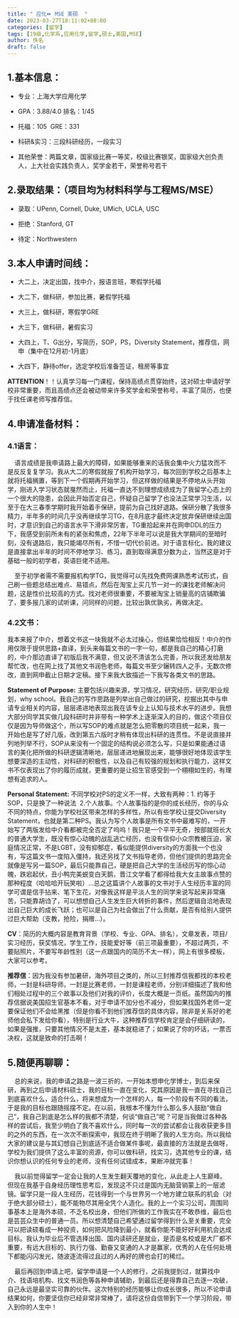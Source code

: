 ```yaml
---
title: " 应化⏩ MSE 美硕  "
date: 2023-03-27T18:11:02+08:00
categories: [留学]
tags: [19级,化学系,应用化学,留学,硕士,美国,MSE]
author: 佚名
draft: false
---
```


## 1.基本信息：

- 专业：上海大学应用化学

- GPA：3.88/4.0 排名：1/45

- 托福：105  GRE：331

- 科研&实习：三段科研经历，一段实习

- 其他荣誉：两篇文章，国家级比赛一等奖，校级比赛银奖，国家级大创负责人，上大社会实践负责人，奖学金若干，荣誉称号若干
  
  

## **2.录取结果：（项目均为材料科学与工程MS/MSE）**

- 录取：UPenn, Cornell, Duke, UMich, UCLA, USC

- 拒绝：Stanford, GT

- 待定：Northwestern
  
  

## **3.本人申请时间线：**

- 大二上，决定出国，找中介，报语言班，寒假学托福

- 大二下，做科研，参加比赛，暑假学托福

- 大三上，做科研，寒假学GRE

- 大三下，做科研，暑假实习

- 大四上，T、G出分，写简历，SOP，PS，Diversity Statement，推荐信，网申（集中在12月初-1月底）

- 大四下，静待offer，选定学校后准备签证，租房等事宜

**ATTENTION**！！认真学习每一门课程，保持高绩点贯穿始终，这对硕士申请好学校非常重要，而且高绩点还会被动带来许多奖学金和荣誉称号，丰富了简历，也便于找任课老师写推荐信。



## **4.申请准备材料：**

### **4.1语言：**

    语言成绩是我申请路上最大的障碍，如果能够重来的话我会集中火力猛攻而不是反反复复学习。我从大二的寒假就报了机构开始学习，每次回到学校之后基本上就将托福搁置，等到下一个假期再开始学习，但这样做的结果是不停地从头开始学，刚进入学习状态就戛然而止，托福一直达不到理想成绩成为了我留学心态上的一个很大的隐患，会因此开始否定自己，怀疑自己留学了也没法正常学习生活，以至于在大三春季学期时我开始着手保研，提前为自己找好退路。保研分散了我很多精力，半年多的时间几乎没再继续学习TG，在8月底才最终决定放弃保研继续出国时，才意识到自己的语言水平下滑非常厉害，TG重拾起来并在网申DDL的压力下，我感受到前所未有的紧张和焦虑，22年下半年可以说是我大学期间的至暗时刻，没有退路后，我只能竭尽所有，不惜一切代价前进。对于语言标化，我的建议是直接拿出半年的时间不停地学习、练习，直到取得满意分数为止，当然这是对于基础一般的初学者，英语巨佬不适用。

    至于初学者需不需要报机构学TG，我觉得可以先找免费网课熟悉考试形式，自己刷一些题总结出难点、易错点，然后在淘宝上买几节一对一的课找老师解决问题，这是性价比较高的方式。找对老师很重要，不要被淘宝上销量高的店铺欺骗了，要多报几家的试听课，问同样的问题，比较出孰优孰劣，再做决定。

### **4.2文书：**

我本来报了中介，想着文书这一块我就不必太过操心，但结果恰恰相反！中介的作用仅限于提供思路+直译，到头来每篇文书的一字一句，都是我自己的精心打磨的，中介那边直译了初版后我不满意，但又说不清该怎么完善，所以我还发给朋友帮忙改，也在网上找了其他文书润色老师，每篇文书至少辗转四人之手，无数次修改，直到网申截止日期才定稿。接下来我大致描述一下我写各类文书的思路。



**Statement of Purpose:** 主要包括兴趣来源，学习情况，研究经历，研究/职业规划，why school。我自己的写作思路是列举出自己做过的研究，挖掘出其中与申请专业相关的内容，层层递进地表现出我在该专业上认知与技术水平的进步。我想大部分同学其实做几段科研时并非带有一种学术上逐渐深入的目的，做这个项目仅仅是因为导师做这个，所以写SOP的难点就是怎么把零散的项目统一起来，我一开始也是写了好几版，改到第五六版时才稍有体现出科研的连贯性。不是说直接并列地列举不行，SOP从来没有一个固定的结构说必须怎么写，只是如果能通过语言的美化把所做的科研逻辑清晰地，层层递进地展现出来，能够很好地体现该学生想要深造的主动性，对科研的积极性，以及自己有较强的规划和执行能力，这样文书不仅表现出了你的履历成就，更重要的是让招生官感受到一个栩栩如生的，有理想有追求的人。



**Personal Statement:** 不同学校对PS的定义不一样，大致有两种：1. 约等于SOP，只是换了一种说法  2.个人故事。个人故事指的是你的成长经历，你的与众不同的特点，你能为学校社区带来怎样的多样性，所以有些学校让提交Diversity Statement，也就是第二种PS。我认为写个人故事是所有文书中最难写的，一开始写了两版发给中介看都被完全否定了呜呜！我只是一个平平无奇，按部就班长大的普通大学生，既没有惊心动魄的战乱逃亡经历，也没有信仰小众宗教被压迫，家庭情况正常，不是LGBT，没有抑郁症，看似能提供diversity的方面我一个也没有，写这篇文书一度陷入僵持，我还另找了文书指导老师，但他们提供的思路完全就像是写另一篇SOP，最后只能靠自己，硬是把自己大学的生活经历写的惊心动魄，跌宕起伏，丑小鸭完美蜕变白天鹅，晋江文学看了都得给我大女主故事点赞的那种程度（哈哈哈开玩笑啦）...总之这篇讲个人故事的文书对于人生经历丰富的同学可谓是信手拈来、笔下生花，对像我这样是平淡人生的同学来说写起来非常痛苦，只能靠胡诌了，可以想想自己人生发生巨大转折的事件，然后逻辑自洽地表现出自己巨大的成长飞跃；也可以是自己为社会做出了什么贡献，是否有给别人提供过巨大帮助（支教，抢险，捐赠...）。



**CV**：简历的大概内容是教育背景（学校、专业、GPA、排名），文章发表，项目/实习经历，获奖情况，学生工作，技能爱好等（前三项最重要），不超过两页，不要贴照片，不要写年龄性别（这一点跟国内的简历不太一样），网上有很多模板，大家可以参考。



**推荐信**：因为我没有参加暑研，海外项目之类的，所以三封推荐信我都找的本校老师，一封是科研导师，一封是比赛老师，一封是课程老师，分别详细描述了我和他们相处过程中的三个故事以及他们对我的评价，长度大概是一页纸。虽然国内的推荐信据说美国招生官基本不看，对于申请不加分也不减分，但如果找国外老师一定要保证他们不会给黑推（但是你看不到他们推荐信的具体内容，除非是关系好的老师他会私下发给你看），特别是行业大牛，这种推荐信学校肯定是会仔细研读的，如果是强推，只要其他情况不是太差，基本就稳进了；如果说了你的坏话，一票否决权，这就是致命的打击啊！



## **5.随便再聊聊：**

    总的来说，我的申请之路是一波三折的，一开始本想申化学博士，到后来保研，再到之后申请材料硕士，我的目标一直在变化，究其原因是我一直在寻找自己到底喜欢什么，适合什么，将来想成为一个怎样的人，每一个阶段有不同的看法，于是我的目标也跟随摇摆不定。在以前，我根本不懂为什么那么多人鼓励“做自己”，我自己到底是怎么样的我都不清楚，何谈“做自己”呢？可是当我做过各种各样的尝试后，我至少明白了我不喜欢什么，同时每一次的尝试都会让我收获更多目的之外的东西，在一次次不断探索中，我现在终于明晰了我的人生方向。所以我给大家的建议是与其幻想自己到底适不适合做某件事呢，最直接的方法就是去做呀，学校为我们提供了这么丰富的资源，你可以做科研，找实习，选其他专业的课，结识你想认识的任何专业的老师，没有任何试错成本，果断冲就完事！

    我以前觉得留学一定会让我的人生发生翻天覆地的变化，从此走上人生巅峰。但现在我基于自身经历理性思考后，发现这不只过是国内无脑营销蒙上的一层滤镜。留学只是一段人生经历，花钱得到一个与世界另一个地方建立联系的机会（对于绝大部分硕士），能不能物尽其用全凭个人造化。我的上一个实习公司，周围同事基本上是海外本硕，不乏名校出身，但他们所做的工作我实在不敢恭维，最后也是芸芸众生中的普通一员。所以想清楚自己希望通过留学得到什么至关重要，完全可以把读硕看成一种投资，如何把风险降到最小，就看你能不能好好利用机会达成目标。我认为毕业后不管选择出国、国内读研还是就业，是否是名校或是大厂都不重要，有远大目标的、执行力强、勤奋又变通的人才是赢家，优秀的人在任何处境下都能闪闪发光，随波逐流得过且过的人再好的牌也会打的稀烂。

    最后再回到申请上吧，留学申请是一个人的修行，之前我提到过，就算找中介、找语培机构、找文书润色等各种申请辅助，到最后还是得靠自己去逐一攻破，自己永远是最坚实可靠的伙伴。这次特别的经历能够让你成长很多，所以不论申请结果如何，你要坚信你已经非常非常棒了，请将这份自信带到下一个学习阶段，带入到你的人生中！
